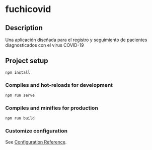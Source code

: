 # fuchicovid

## Description
Una aplicación diseñada para el registro y seguimiento de pacientes 
diagnosticados con el virus COVID-19

## Project setup
```
npm install
```

### Compiles and hot-reloads for development
```
npm run serve
```

### Compiles and minifies for production
```
npm run build
```

### Customize configuration
See [Configuration Reference](https://cli.vuejs.org/config/).
